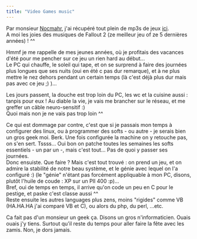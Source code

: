 ```yaml
---
title: "Video Games music"
---
```


Par monsieur [Nocmahr](http://n0c.ath.cx), j'ai récupéré tout plein de mp3s de
jeux [ici](http://audio.gamingforce.com/mp3/).  
A moi les joies des musiques de Fallout 2 (ze meilleur jeu of ze 5 dernières
années) ! ^^

Hmmf je me rappelle de mes jeunes années, où je profitais des vacances d'été
pour me pencher sur ce jeu un rien hard au début...  
Le PC qui chauffe, le soleil qui tape, et on se surprend à faire des journées
plus longues que ses nuits (oui en été c pas dur remarque), et à ne plus
mettre le nez dehors pendant un certain temps (là c'est déjà plus dur mais pas
avec ce jeu ;) )...

Les jours passent, la douche est trop loin du PC, les wc et la cuisine aussi :
tanpis pour eux ! Au diable la vie, je vais me brancher sur le réseau, et me
greffer un câble neuro-sensitif :)  
Quoi mais non je ne vais pas trop loin ^^

Ce qui est dommage par contre, c'est que si je passais mon temps à configurer
des linux, ou à programmer des softs - ou autre - je serais bien un gros geek
moi. Berk. Une fois configurée la machine on y retouche pas, on s'en sert.
Tssss... Oui bon on patche toutes les semaines les softs essentiels - un par
un -, mais c'est tout... Pas de quoi y passer ses journées.  
Donc ensuiste. Que faire ? Mais c'est tout trouvé : on prend un jeu, et on
admire la stabilité de notre beau système, et le génie avec lequel on l'a
configuré :) (le "génie" n'étant pas forcément appliquable à mon PC, disons,
plutôt l'huile de coude : XP sur un PII 400 :p)...  
Bref, oui de temps en temps, il arrive qu'on code un peu en C pour le pestige,
et paske c'est classe aussi ^^  
Reste ensuite les autres languages plus zens, moins "rigides" comme VB
(HA.HA.HA j'ai comparé VB et C), ou alors du php, du perl, ...etc.

Ca fait pas d'un monsieur un geek ça. Disons un gros n'informaticien. Ouais
ouais j'y tiens. Surtout qu'il reste du temps pour aller faire la fête avec
les zamis. Non, je dors jamais.

